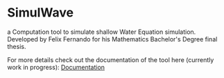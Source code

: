 # SimulWave
a Computation tool to simulate shallow Water Equation simulation. Developed by Felix Fernando for his Mathematics Bachelor's Degree final thesis.

For more details check out the documentation of the tool here (currently work in progress): [Documentation](https://simulwave.felixfern.me/)
